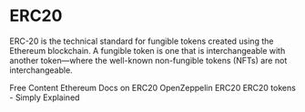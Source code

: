 # ERC20

ERC-20 is the technical standard for fungible tokens created using the Ethereum blockchain. A fungible token is one that is interchangeable with another token—where the well-known non-fungible tokens (NFTs) are not interchangeable.

<ResourceGroupTitle>Free Content</ResourceGroupTitle>
<BadgeLink colorScheme='yellow' badgeText='Read' href='https://ethereum.org/en/developers/docs/standards/tokens/erc-20/'>Ethereum Docs on ERC20</BadgeLink>
<BadgeLink colorScheme='yellow' badgeText='Read' href='https://docs.openzeppelin.com/contracts/4.x/erc20'>OpenZeppelin ERC20</BadgeLink>
<BadgeLink badgeText='Watch' href='https://www.youtube.com/watch?v=cqZhNzZoMh8'>ERC20 tokens - Simply Explained
</BadgeLink>
